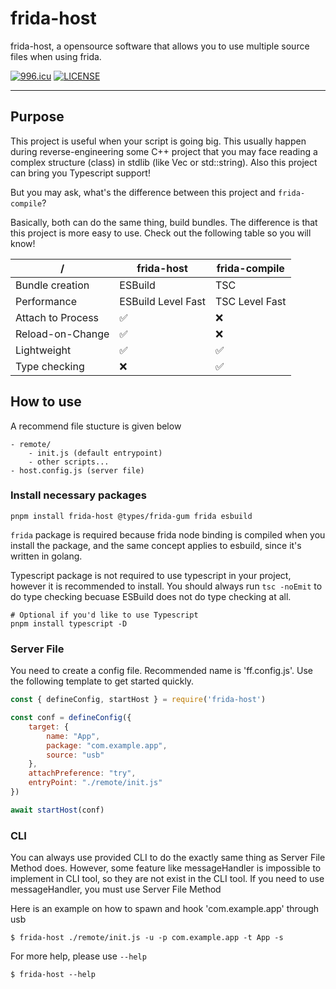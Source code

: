 # frida-host

frida-host, a opensource software that allows you to use multiple source files
when using frida.

[![996.icu](https://img.shields.io/badge/link-996.icu-red.svg)](https://996.icu)
[![LICENSE](https://img.shields.io/badge/license-Anti%20996-blue.svg)](https://github.com/996icu/996.ICU/blob/master/LICENSE)

---

## Purpose

This project is useful when your script is going big.
This usually happen during reverse-engineering some C++ project 
that you may face reading a complex structure (class) in stdlib (like Vec or std::string).
Also this project can bring you Typescript support!

But you may ask, what's the difference between this project and `frida-compile`?

Basically, both can do the same thing, build bundles. 
The difference is that this project is more easy to use.
Check out the following table so you will know!

| /                 | **frida-host**     | frida-compile       |
|-------------------|--------------------|---------------------|
| Bundle creation   | ESBuild            | TSC                 |
| Performance       | ESBuild Level Fast | TSC Level Fast      |
| Attach to Process | :white_check_mark: | :x:                 |
| Reload-on-Change  | :white_check_mark: | :x:                 |
| Lightweight       | :white_check_mark: | :white_check_mark:  |
| Type checking     | :x:                | :white_check_mark:  |

## How to use

A recommend file stucture is given below
```
- remote/
    - init.js (default entrypoint)
    - other scripts...
- host.config.js (server file)
```

### Install necessary packages

```
pnpm install frida-host @types/frida-gum frida esbuild
```

`frida` package is required because frida node binding 
is compiled when you install the package, and the same concept
applies to esbuild, since it's written in golang. 

Typescript package is not required to use typescript in your project,
however it is recommended to install.
You should always run `tsc -noEmit` to do type checking 
becuase ESBuild does not do type checking at all.

```
# Optional if you'd like to use Typescript
pnpm install typescript -D
```

### Server File

You need to create a config file. Recommended name is 'ff.config.js'.
Use the following template to get started quickly.

```javascript
const { defineConfig, startHost } = require('frida-host')

const conf = defineConfig({
    target: {
        name: "App",
        package: "com.example.app",
        source: "usb"
    },
    attachPreference: "try",
    entryPoint: "./remote/init.js"
})

await startHost(conf)
```

### CLI

You can always use provided CLI to do the exactly same thing as Server File Method does.
However, some feature like messageHandler is impossible to implement in CLI tool,
so they are not exist in the CLI tool.
If you need to use messageHandler, you must use Server File Method

Here is an example on how to spawn and hook 'com.example.app' through usb
```
$ frida-host ./remote/init.js -u -p com.example.app -t App -s
```

For more help, please use `--help`

```
$ frida-host --help
```
